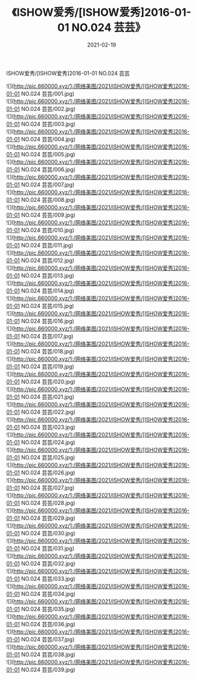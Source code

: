 ﻿---
layout: post
title:  《ISHOW爱秀/[ISHOW爱秀]2016-01-01 NO.024 芸芸》
date:   2021-02-19
img: http://pic.660000.xyz/1:/网络美图/2021/ISHOW爱秀/[ISHOW爱秀]2016-01-01 NO.024 芸芸/000.jpg
categories: [美女, 清纯, 唯美]
---

ISHOW爱秀/[ISHOW爱秀]2016-01-01 NO.024 芸芸

 ![](http://pic.660000.xyz/1:/网络美图/2021/ISHOW爱秀/[ISHOW爱秀]2016-01-01 NO.024 芸芸/001.jpg) <br>![](http://pic.660000.xyz/1:/网络美图/2021/ISHOW爱秀/[ISHOW爱秀]2016-01-01 NO.024 芸芸/002.jpg) <br>![](http://pic.660000.xyz/1:/网络美图/2021/ISHOW爱秀/[ISHOW爱秀]2016-01-01 NO.024 芸芸/003.jpg) <br>![](http://pic.660000.xyz/1:/网络美图/2021/ISHOW爱秀/[ISHOW爱秀]2016-01-01 NO.024 芸芸/004.jpg) <br>![](http://pic.660000.xyz/1:/网络美图/2021/ISHOW爱秀/[ISHOW爱秀]2016-01-01 NO.024 芸芸/005.jpg) <br>![](http://pic.660000.xyz/1:/网络美图/2021/ISHOW爱秀/[ISHOW爱秀]2016-01-01 NO.024 芸芸/006.jpg) <br>![](http://pic.660000.xyz/1:/网络美图/2021/ISHOW爱秀/[ISHOW爱秀]2016-01-01 NO.024 芸芸/007.jpg) <br>![](http://pic.660000.xyz/1:/网络美图/2021/ISHOW爱秀/[ISHOW爱秀]2016-01-01 NO.024 芸芸/008.jpg) <br>![](http://pic.660000.xyz/1:/网络美图/2021/ISHOW爱秀/[ISHOW爱秀]2016-01-01 NO.024 芸芸/009.jpg) <br>![](http://pic.660000.xyz/1:/网络美图/2021/ISHOW爱秀/[ISHOW爱秀]2016-01-01 NO.024 芸芸/010.jpg) <br>![](http://pic.660000.xyz/1:/网络美图/2021/ISHOW爱秀/[ISHOW爱秀]2016-01-01 NO.024 芸芸/011.jpg) <br>![](http://pic.660000.xyz/1:/网络美图/2021/ISHOW爱秀/[ISHOW爱秀]2016-01-01 NO.024 芸芸/012.jpg) <br>![](http://pic.660000.xyz/1:/网络美图/2021/ISHOW爱秀/[ISHOW爱秀]2016-01-01 NO.024 芸芸/013.jpg) <br>![](http://pic.660000.xyz/1:/网络美图/2021/ISHOW爱秀/[ISHOW爱秀]2016-01-01 NO.024 芸芸/014.jpg) <br>![](http://pic.660000.xyz/1:/网络美图/2021/ISHOW爱秀/[ISHOW爱秀]2016-01-01 NO.024 芸芸/015.jpg) <br>![](http://pic.660000.xyz/1:/网络美图/2021/ISHOW爱秀/[ISHOW爱秀]2016-01-01 NO.024 芸芸/016.jpg) <br>![](http://pic.660000.xyz/1:/网络美图/2021/ISHOW爱秀/[ISHOW爱秀]2016-01-01 NO.024 芸芸/017.jpg) <br>![](http://pic.660000.xyz/1:/网络美图/2021/ISHOW爱秀/[ISHOW爱秀]2016-01-01 NO.024 芸芸/018.jpg) <br>![](http://pic.660000.xyz/1:/网络美图/2021/ISHOW爱秀/[ISHOW爱秀]2016-01-01 NO.024 芸芸/019.jpg) <br>![](http://pic.660000.xyz/1:/网络美图/2021/ISHOW爱秀/[ISHOW爱秀]2016-01-01 NO.024 芸芸/020.jpg) <br>![](http://pic.660000.xyz/1:/网络美图/2021/ISHOW爱秀/[ISHOW爱秀]2016-01-01 NO.024 芸芸/021.jpg) <br>![](http://pic.660000.xyz/1:/网络美图/2021/ISHOW爱秀/[ISHOW爱秀]2016-01-01 NO.024 芸芸/022.jpg) <br>![](http://pic.660000.xyz/1:/网络美图/2021/ISHOW爱秀/[ISHOW爱秀]2016-01-01 NO.024 芸芸/023.jpg) <br>![](http://pic.660000.xyz/1:/网络美图/2021/ISHOW爱秀/[ISHOW爱秀]2016-01-01 NO.024 芸芸/024.jpg) <br>![](http://pic.660000.xyz/1:/网络美图/2021/ISHOW爱秀/[ISHOW爱秀]2016-01-01 NO.024 芸芸/025.jpg) <br>![](http://pic.660000.xyz/1:/网络美图/2021/ISHOW爱秀/[ISHOW爱秀]2016-01-01 NO.024 芸芸/026.jpg) <br>![](http://pic.660000.xyz/1:/网络美图/2021/ISHOW爱秀/[ISHOW爱秀]2016-01-01 NO.024 芸芸/027.jpg) <br>![](http://pic.660000.xyz/1:/网络美图/2021/ISHOW爱秀/[ISHOW爱秀]2016-01-01 NO.024 芸芸/028.jpg) <br>![](http://pic.660000.xyz/1:/网络美图/2021/ISHOW爱秀/[ISHOW爱秀]2016-01-01 NO.024 芸芸/029.jpg) <br>![](http://pic.660000.xyz/1:/网络美图/2021/ISHOW爱秀/[ISHOW爱秀]2016-01-01 NO.024 芸芸/030.jpg) <br>![](http://pic.660000.xyz/1:/网络美图/2021/ISHOW爱秀/[ISHOW爱秀]2016-01-01 NO.024 芸芸/031.jpg) <br>![](http://pic.660000.xyz/1:/网络美图/2021/ISHOW爱秀/[ISHOW爱秀]2016-01-01 NO.024 芸芸/032.jpg) <br>![](http://pic.660000.xyz/1:/网络美图/2021/ISHOW爱秀/[ISHOW爱秀]2016-01-01 NO.024 芸芸/033.jpg) <br>![](http://pic.660000.xyz/1:/网络美图/2021/ISHOW爱秀/[ISHOW爱秀]2016-01-01 NO.024 芸芸/034.jpg) <br>![](http://pic.660000.xyz/1:/网络美图/2021/ISHOW爱秀/[ISHOW爱秀]2016-01-01 NO.024 芸芸/035.jpg) <br>![](http://pic.660000.xyz/1:/网络美图/2021/ISHOW爱秀/[ISHOW爱秀]2016-01-01 NO.024 芸芸/036.jpg) <br>![](http://pic.660000.xyz/1:/网络美图/2021/ISHOW爱秀/[ISHOW爱秀]2016-01-01 NO.024 芸芸/037.jpg) <br>![](http://pic.660000.xyz/1:/网络美图/2021/ISHOW爱秀/[ISHOW爱秀]2016-01-01 NO.024 芸芸/038.jpg) <br>![](http://pic.660000.xyz/1:/网络美图/2021/ISHOW爱秀/[ISHOW爱秀]2016-01-01 NO.024 芸芸/039.jpg) <br>